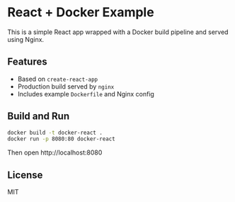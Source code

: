 # React + Docker Example

This is a simple React app wrapped with a Docker build pipeline and served using Nginx.

## Features

- Based on `create-react-app`
- Production build served by `nginx`
- Includes example `Dockerfile` and Nginx config

## Build and Run

```bash
docker build -t docker-react .
docker run -p 8080:80 docker-react
```
Then open http://localhost:8080

## License

MIT
